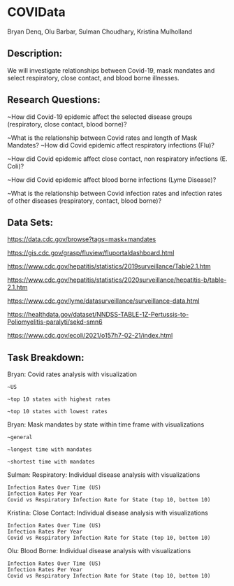 # COVIData


Bryan Denq, Olu Barbar, Sulman Choudhary, Kristina Mulholland

## Description:  
We will investigate relationships between Covid-19, mask mandates and select respiratory, close contact, and blood borne illnesses.  


## Research Questions:

~How did Covid-19 epidemic affect the selected disease groups (respiratory, close contact, blood borne)?

~What is the relationship between Covid rates and length of Mask Mandates?
~How did Covid epidemic affect respiratory infections (Flu)?

~How did Covid epidemic affect close contact, non respiratory infections (E. Coli)?

~How did Covid epidemic affect blood borne infections (Lyme Disease)?


~What is the relationship between Covid infection rates and infection rates of other diseases (respiratory, contact, blood borne)?

## Data Sets:
https://data.cdc.gov/browse?tags=mask+mandates

https://gis.cdc.gov/grasp/fluview/fluportaldashboard.html

https://www.cdc.gov/hepatitis/statistics/2019surveillance/Table2.1.htm

https://www.cdc.gov/hepatitis/statistics/2020surveillance/hepatitis-b/table-2.1.htm

https://www.cdc.gov/lyme/datasurveillance/surveillance-data.html

https://healthdata.gov/dataset/NNDSS-TABLE-1Z-Pertussis-to-Poliomyelitis-paralyti/sekd-smn6

https://www.cdc.gov/ecoli/2021/o157h7-02-21/index.html


## Task Breakdown:
Bryan: Covid rates analysis with visualization

	~US
	
	~top 10 states with highest rates
	
	~top 10 states with lowest rates
	
Bryan: Mask mandates by state within time frame with visualizations

	~general
	
	~longest time with mandates
	
	~shortest time with mandates
	
Sulman: Respiratory: Individual disease analysis with visualizations 

	Infection Rates Over Time (US)
    Infection Rates Per Year 
	Covid vs Respiratory Infection Rate for State (top 10, bottom 10)
	
Kristina: Close Contact: Individual disease analysis with visualizations 

    Infection Rates Over Time (US)
    Infection Rates Per Year 
    Covid vs Respiratory Infection Rate for State (top 10, bottom 10)
	
Olu: Blood Borne: Individual disease analysis with visualizations

    Infection Rates Over Time (US)
    Infection Rates Per Year 
    Covid vs Respiratory Infection Rate for State (top 10, bottom 10)


